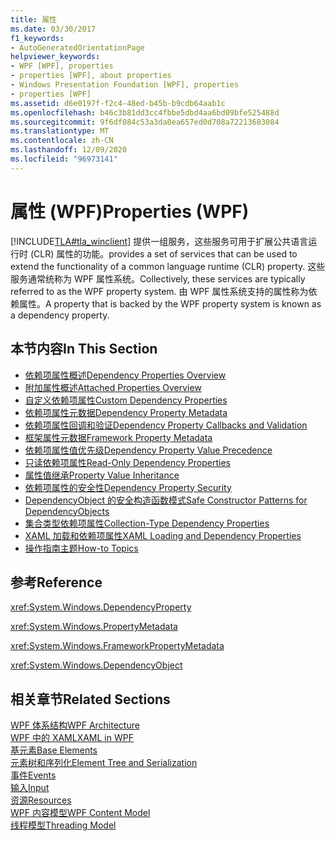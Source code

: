```yaml
---
title: 属性
ms.date: 03/30/2017
f1_keywords:
- AutoGeneratedOrientationPage
helpviewer_keywords:
- WPF [WPF], properties
- properties [WPF], about properties
- Windows Presentation Foundation [WPF], properties
- properties [WPF]
ms.assetid: d6e0197f-f2c4-48ed-b45b-b9cdb64aab1c
ms.openlocfilehash: b46c3b81dd3cc4fbbe5dbd4aa6bd09bfe525488d
ms.sourcegitcommit: 9f6df084c53a3da0ea657ed0d708a72213683084
ms.translationtype: MT
ms.contentlocale: zh-CN
ms.lasthandoff: 12/09/2020
ms.locfileid: "96973141"
---
```

# <a name="properties-wpf"></a><span data-ttu-id="f678a-102">属性 (WPF)</span><span class="sxs-lookup"><span data-stu-id="f678a-102">Properties (WPF)</span></span>
[!INCLUDE[TLA#tla_winclient](../../../includes/tlasharptla-winclient-md.md)] <span data-ttu-id="f678a-103">提供一组服务，这些服务可用于扩展公共语言运行时 (CLR) 属性的功能。</span><span class="sxs-lookup"><span data-stu-id="f678a-103">provides a set of services that can be used to extend the functionality of a common language runtime (CLR) property.</span></span> <span data-ttu-id="f678a-104">这些服务通常统称为 WPF 属性系统。</span><span class="sxs-lookup"><span data-stu-id="f678a-104">Collectively, these services are typically referred to as the WPF property system.</span></span> <span data-ttu-id="f678a-105">由 WPF 属性系统支持的属性称为依赖属性。</span><span class="sxs-lookup"><span data-stu-id="f678a-105">A property that is backed by the WPF property system is known as a dependency property.</span></span>  
  
## <a name="in-this-section"></a><span data-ttu-id="f678a-106">本节内容</span><span class="sxs-lookup"><span data-stu-id="f678a-106">In This Section</span></span>  

- [<span data-ttu-id="f678a-107">依赖项属性概述</span><span class="sxs-lookup"><span data-stu-id="f678a-107">Dependency Properties Overview</span></span>](dependency-properties-overview.md)
- [<span data-ttu-id="f678a-108">附加属性概述</span><span class="sxs-lookup"><span data-stu-id="f678a-108">Attached Properties Overview</span></span>](attached-properties-overview.md)
- [<span data-ttu-id="f678a-109">自定义依赖项属性</span><span class="sxs-lookup"><span data-stu-id="f678a-109">Custom Dependency Properties</span></span>](custom-dependency-properties.md)
- [<span data-ttu-id="f678a-110">依赖项属性元数据</span><span class="sxs-lookup"><span data-stu-id="f678a-110">Dependency Property Metadata</span></span>](dependency-property-metadata.md)
- [<span data-ttu-id="f678a-111">依赖项属性回调和验证</span><span class="sxs-lookup"><span data-stu-id="f678a-111">Dependency Property Callbacks and Validation</span></span>](dependency-property-callbacks-and-validation.md)
- [<span data-ttu-id="f678a-112">框架属性元数据</span><span class="sxs-lookup"><span data-stu-id="f678a-112">Framework Property Metadata</span></span>](framework-property-metadata.md)
- [<span data-ttu-id="f678a-113">依赖项属性值优先级</span><span class="sxs-lookup"><span data-stu-id="f678a-113">Dependency Property Value Precedence</span></span>](dependency-property-value-precedence.md)
- [<span data-ttu-id="f678a-114">只读依赖项属性</span><span class="sxs-lookup"><span data-stu-id="f678a-114">Read-Only Dependency Properties</span></span>](read-only-dependency-properties.md)
- [<span data-ttu-id="f678a-115">属性值继承</span><span class="sxs-lookup"><span data-stu-id="f678a-115">Property Value Inheritance</span></span>](property-value-inheritance.md)
- [<span data-ttu-id="f678a-116">依赖项属性的安全性</span><span class="sxs-lookup"><span data-stu-id="f678a-116">Dependency Property Security</span></span>](dependency-property-security.md)
- [<span data-ttu-id="f678a-117">DependencyObject 的安全构造函数模式</span><span class="sxs-lookup"><span data-stu-id="f678a-117">Safe Constructor Patterns for DependencyObjects</span></span>](safe-constructor-patterns-for-dependencyobjects.md)
- [<span data-ttu-id="f678a-118">集合类型依赖项属性</span><span class="sxs-lookup"><span data-stu-id="f678a-118">Collection-Type Dependency Properties</span></span>](collection-type-dependency-properties.md)
- [<span data-ttu-id="f678a-119">XAML 加载和依赖项属性</span><span class="sxs-lookup"><span data-stu-id="f678a-119">XAML Loading and Dependency Properties</span></span>](xaml-loading-and-dependency-properties.md)
- [<span data-ttu-id="f678a-120">操作指南主题</span><span class="sxs-lookup"><span data-stu-id="f678a-120">How-to Topics</span></span>](properties-how-to-topics.md)
  
## <a name="reference"></a><span data-ttu-id="f678a-121">参考</span><span class="sxs-lookup"><span data-stu-id="f678a-121">Reference</span></span>  
 <xref:System.Windows.DependencyProperty>  
  
 <xref:System.Windows.PropertyMetadata>  
  
 <xref:System.Windows.FrameworkPropertyMetadata>  
  
 <xref:System.Windows.DependencyObject>  
  
## <a name="related-sections"></a><span data-ttu-id="f678a-122">相关章节</span><span class="sxs-lookup"><span data-stu-id="f678a-122">Related Sections</span></span>  
 [<span data-ttu-id="f678a-123">WPF 体系结构</span><span class="sxs-lookup"><span data-stu-id="f678a-123">WPF Architecture</span></span>](wpf-architecture.md)  
  [<span data-ttu-id="f678a-124">WPF 中的 XAML</span><span class="sxs-lookup"><span data-stu-id="f678a-124">XAML in WPF</span></span>](xaml-in-wpf.md)  
  [<span data-ttu-id="f678a-125">基元素</span><span class="sxs-lookup"><span data-stu-id="f678a-125">Base Elements</span></span>](base-elements.md)  
  [<span data-ttu-id="f678a-126">元素树和序列化</span><span class="sxs-lookup"><span data-stu-id="f678a-126">Element Tree and Serialization</span></span>](element-tree-and-serialization.md)  
  [<span data-ttu-id="f678a-127">事件</span><span class="sxs-lookup"><span data-stu-id="f678a-127">Events</span></span>](events-wpf.md)  
  [<span data-ttu-id="f678a-128">输入</span><span class="sxs-lookup"><span data-stu-id="f678a-128">Input</span></span>](input-wpf.md)  
  [<span data-ttu-id="f678a-129">资源</span><span class="sxs-lookup"><span data-stu-id="f678a-129">Resources</span></span>](resources-wpf.md)  
  [<span data-ttu-id="f678a-130">WPF 内容模型</span><span class="sxs-lookup"><span data-stu-id="f678a-130">WPF Content Model</span></span>](../controls/wpf-content-model.md)  
  [<span data-ttu-id="f678a-131">线程模型</span><span class="sxs-lookup"><span data-stu-id="f678a-131">Threading Model</span></span>](threading-model.md)
